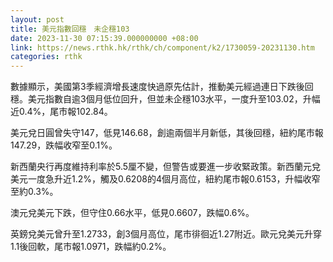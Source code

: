 ```yaml
---
layout: post
title: 美元指數回穩　未企穩103
date: 2023-11-30 07:15:39.000000000 +08:00
link: https://news.rthk.hk/rthk/ch/component/k2/1730059-20231130.htm
categories: rthk
---
```


數據顯示，美國第3季經濟增長速度快過原先估計，推動美元經過連日下跌後回穩。美元指數自逾3個月低位回升，但並未企穩103水平，一度升至103.02，升幅近0.4%，尾市報102.84。

美元兌日圓曾失守147，低見146.68，創逾兩個半月新低，其後回穩，紐約尾市報147.29，跌幅收窄至0.1%。

新西蘭央行再度維持利率於5.5厘不變，但警告或要進一步收緊政策。新西蘭元兌美元一度急升近1.2%，觸及0.6208的4個月高位，紐約尾市報0.6153，升幅收窄至約0.3%。

澳元兌美元下跌，但守住0.66水平，低見0.6607，跌幅0.6%。

英鎊兌美元曾升至1.2733，創3個月高位，尾市徘徊近1.27附近。歐元兌美元升穿1.1後回軟，尾市報1.0971，跌幅約0.2%。
